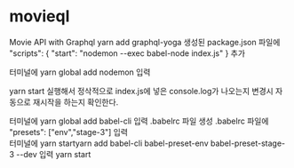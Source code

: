 # movieql
Movie API with Graphql
yarn add graphql-yoga
생성된 package.json 파일에 
  "scripts": {
    "start": "nodemon --exec babel-node index.js"
  }
  추가
  
  터미널에 yarn global add nodemon 입력
  
  yarn start 실행해서 정삭적으로 index.js에 넣은 console.log가 나오는지 변경시 자동으로 재시작을 하는지 확인한다.
  
  터미널에 yarn global add babel-cli 입력
  .babelrc 파일 생성 
  .babelrc 파일에   "presets": ["env","stage-3"] 입력  
  터미널에 yarn startyarn add babel-cli babel-preset-env babel-preset-stage-3 --dev 입력
  yarn start 
  
  
